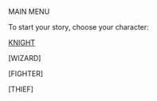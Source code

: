 MAIN MENU

To start your story, choose your character:


[KNIGHT](./KnightStart.md)


[WIZARD]


[FIGHTER]


[THIEF]